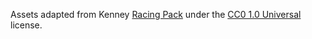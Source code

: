 Assets adapted from Kenney [Racing Pack] under the [CC0 1.0 Universal] license.

[CC0 1.0 Universal]: https://creativecommons.org/publicdomain/zero/1.0/
[Racing Pack]: https://kenney.nl/assets/racing-pack
